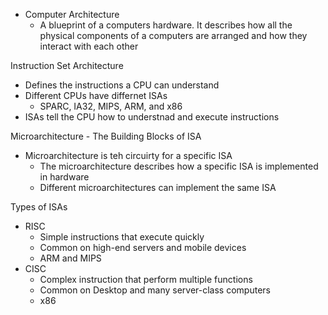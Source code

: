 
 - Computer Architecture
	 - A blueprint of a computers hardware. It describes how all the physical components of a computers are arranged and how they interact with each other

Instruction Set Architecture
 - Defines the instructions a CPU can understand
 - Different CPUs have differnet ISAs
	 - SPARC, IA32, MIPS, ARM, and x86
- ISAs tell the CPU how to understnad and execute instructions

Microarchitecture - The Building Blocks of ISA
 - Microarchitecture is teh circuirty for a specific ISA
	 - The microarchitecture describes how a specific ISA is implemented in hardware
	 - Different microarchitectures can implement the same ISA

Types of ISAs
 - RISC
	 - Simple instructions that execute quickly
	 - Common on high-end servers and mobile devices
	 - ARM and MIPS
- CISC
	- Complex instruction that perform multiple functions
	- Common on Desktop and many server-class computers
	- x86